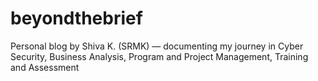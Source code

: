 # beyondthebrief
Personal blog by Shiva K. (SRMK) — documenting my journey in Cyber Security, Business Analysis, Program and Project Management, Training and Assessment
